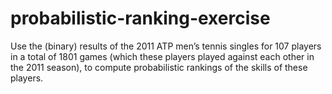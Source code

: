 # probabilistic-ranking-exercise
Use the (binary) results of the 2011 ATP men’s tennis singles for 107 players in a total of 1801 games (which these players played against each other in the 2011 season), to compute probabilistic rankings of the skills of these players.
